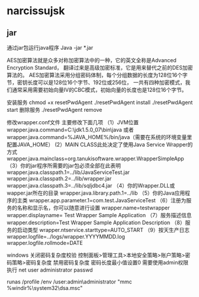 # narcissujsk
## jar
通过jar包运行java程序 Java -jar *.jar

 AES加密算法就是众多对称加密算法中的一种，它的英文全称是Advanced Encryption Standard，
 翻译过来是高级加密标准，它是用来替代之前的DES加密算法的。
 AES加密算法采用分组密码体制，每个分组数据的长度为128位16个字节，密钥长度可以是128位16个字节、192位或256位，
 一共有四种加密模式，我们通常采用需要初始向量IV的CBC模式，初始向量的长度也是128位16个字节。

安装服务
chmod +x resetPwdAgent
./resetPwdAgent install
./resetPwdAgent start
删除服务
./resetPwdAgent remove

修改wrapper.conf文件
主要修改下面几项
（1）JVM位置
wrapper.java.command=C:\jdk1.5.0_07\bin\java 或者 wrapper.java.command=%JAVA_HOME%/bin/java（需要在系统的环境变量里配置JAVA_HOME）
(2）MAIN CLASS此处决定了使用Java Service Wrapper的方式
wrapper.java.mainclass=org.tanukisoftware.wrapper.WrapperSimpleApp
（3）你的jar程序所需要的jar包必须全部在此表明
wrapper.java.classpath.1=../lib/JavaServiceTest.jar
wrapper.java.classpath.2=../lib/wrapper.jar
wrapper.java.classpath.3=../lib/sqljdbc4.jar
（4）你的Wrapper.DLL或wapper.jar所在的目录
 wrapper.java.library.path.1=../lib
（5）你的Java应用程序的主类
wrapper.app.parameter.1=com.test.JavaServiceTest
（6）注册为服务的名称和显示名，你可以随意进行设置
wrapper.name=testwrapper
wrapper.displayname= Test Wrapper Sample Application
（7）服务描述信息
 wrapper.description=Test Wrapper Sample Application Description
（8）服务的启动类型
wrapper.ntservice.starttype=AUTO_START
（9）按天生产日志
wrapper.logfile=../logs/wrapper.YYYYMMDD.log
wrapper.logfile.rollmode=DATE


windows 关闭密码复杂度校验
控制面板>管理工具>本地安全策略>账户策略>密码策略>密码复杂度
禁用密码复杂度 密码长度最小值设置0
需要使用admin权限执行
net user administrator passwd

runas /profile /env /user:admin\administrator "mmc %windir%\system32\dsa.msc"